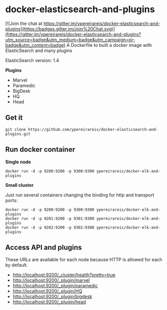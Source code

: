 # docker-elasticsearch-and-plugins

[![Join the chat at https://gitter.im/ypereirareis/docker-elasticsearch-and-plugins](https://badges.gitter.im/Join%20Chat.svg)](https://gitter.im/ypereirareis/docker-elasticsearch-and-plugins?utm_source=badge&utm_medium=badge&utm_campaign=pr-badge&utm_content=badge)
A Dockerfile to built a docker image with ElasticSearch and many plugins

ElasticSearch version: 1.4

**Plugins**

* Marvel
* Paramedic
* BigDesk
* HQ
* Head

## Get it

```
git clone https://github.com/ypereirareis/docker-elasticsearch-and-plugins.git
```

## Run docker container

**Single node**

```
docker run -d -p 9200:9200 -p 9300:9300 ypereirareis/docker-elk-and-plugins
```

**Small cluster**

Just run several containers changing the binding for http and transport ports:

```
docker run -d -p 9200:9200 -p 9300:9300 ypereirareis/docker-elk-and-plugins
docker run -d -p 9201:9200 -p 9301:9300 ypereirareis/docker-elk-and-plugins
docker run -d -p 9202:9200 -p 9302:9300 ypereirareis/docker-elk-and-plugins
```

## Access API and plugins

These URLs are available for each node because HTTP is allowed for each by default.

* [http://localhost:9200/_cluster/health?pretty=true](http://localhost:9200/_cluster/health?pretty=true)
* [http://localhost:9200/_plugin/marvel](http://localhost:9200/_plugin/marvel)
* [http://localhost:9200/_plugin/paramedic](http://localhost:9200/_plugin/paramedic)
* [http://localhost:9200/_plugin/HQ](http://localhost:9200/_plugin/HQ)
* [http://localhost:9200/_plugin/bigdesk](http://localhost:9200/_plugin/bigdesk)
* [http://localhost:9200/_plugin/head](http://localhost:9200/_plugin/head)
